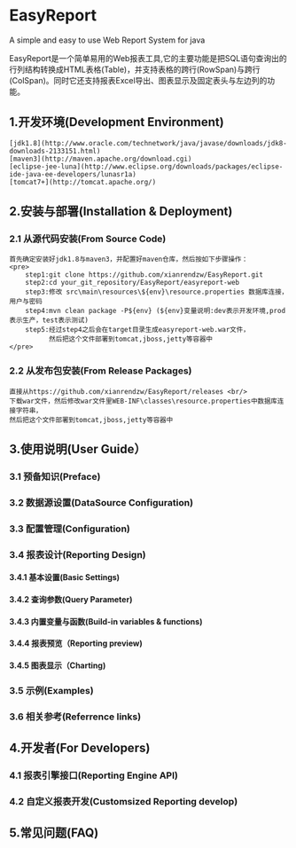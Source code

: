 EasyReport
==========

A simple and easy to use Web Report System for java

EasyReport是一个简单易用的Web报表工具,它的主要功能是把SQL语句查询出的行列结构转换成HTML表格(Table)，并支持表格的跨行(RowSpan)与跨行(ColSpan)。同时它还支持报表Excel导出、图表显示及固定表头与左边列的功能。

## 1.开发环境(Development Environment)
	[jdk1.8](http://www.oracle.com/technetwork/java/javase/downloads/jdk8-downloads-2133151.html)
	[maven3](http://maven.apache.org/download.cgi)
	[eclipse-jee-luna](http://www.eclipse.org/downloads/packages/eclipse-ide-java-ee-developers/lunasr1a)
	[tomcat7+](http://tomcat.apache.org/)
## 2.安装与部署(Installation & Deployment)
### 2.1 从源代码安装(From Source Code)
	首先确定安装好jdk1.8与maven3，并配置好maven仓库，然后按如下步骤操作：
	<pre>
		step1:git clone https://github.com/xianrendzw/EasyReport.git
		step2:cd your_git_repository/EasyReport/easyreport-web
		step3:修改 src\main\resources\${env}\resource.properties 数据库连接，用户与密码
		step4:mvn clean package -P${env} (${env}变量说明:dev表示开发环境,prod表示生产，test表示测试)
		step5:经过step4之后会在target目录生成easyreport-web.war文件，
		      然后把这个文件部署到tomcat,jboss,jetty等容器中
	</pre>
### 2.2 从发布包安装(From Release Packages)
	直接从https://github.com/xianrendzw/EasyReport/releases <br/>
	下载war文件，然后修改war文件里WEB-INF\classes\resource.properties中数据库连接字符串，
	然后把这个文件部署到tomcat,jboss,jetty等容器中
	
## 3.使用说明(User Guide）

### 3.1 预备知识(Preface)
### 3.2 数据源设置(DataSource Configuration)
### 3.3 配置管理(Configuration)
### 3.4 报表设计(Reporting Design)
#### 3.4.1 基本设置(Basic Settings)
#### 3.4.2 查询参数(Query Parameter)
#### 3.4.3 内置变量与函数(Build-in variables & functions)
#### 3.4.4 报表预览（Reporting preview)
#### 3.4.5 图表显示（Charting)
### 3.5 示例(Examples)
### 3.6 相关参考(Referrence links)

## 4.开发者(For Developers)
### 4.1 报表引擎接口(Reporting Engine API)
### 4.2 自定义报表开发(Customsized Reporting develop)

## 5.常见问题(FAQ)
